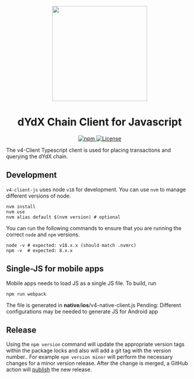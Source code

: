 <p align="center"><img src="https://dydx.exchange/icon.svg?" width="256" /></p>

<h1 align="center">dYdX Chain Client for Javascript</h1>

<div align="center">
  <a href='https://www.npmjs.com/package/@dydxprotocol/v4-client-js'>
    <img src='https://img.shields.io/npm/v/@dydxprotocol/v4-client-js.svg' alt='npm'/>
  </a>
  <a href='https://github.com/dydxprotocol/v4-clients/blob/main/v4-client-js/LICENSE'>
    <img src='https://img.shields.io/badge/License-AGPL_v3-blue.svg' alt='License' />
  </a>
</div>

The v4-Client Typescript client is used for placing transactions and querying the dYdX chain.

## Development

`v4-client-js` uses node `v18` for development. You can use `nvm` to manage different versions of node.

```
nvm install
nvm use
nvm alias default $(nvm version) # optional
```

You can run the following commands to ensure that you are running the correct `node` and `npm` versions.
```
node -v # expected: v18.x.x (should match .nvmrc)
npm -v  # expected: 8.x.x
```

## Single-JS for mobile apps

Mobile apps needs to load JS as a single JS file. To build, run
```
npm run webpack
```

The file is generated in __native__/__ios__/v4-native-client.js
Pending: Different configurations may be needed to generate JS for Android app

## Release

Using the `npm version` command will update the appropriate version tags within the package locks and also will add a git tag with the version number..
For example `npm version minor` will perform the necessary changes for a minor version release. After the change is merged, a GitHub action will
[publish](https://github.com/dydxprotocol/v4-clients/blob/master/.github/workflows/js-publish.yml) the new release.

